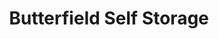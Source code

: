 ---
title: "Butterfield Self Storage"
url: /morgan-hill/butterfield-self-storage/
shop: storage rental
---